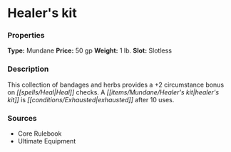 ﻿---
Title: "Healer's kit"
Type: "Mundane"
Price: "50 gp"
Weight: "1 lb."
Slot: "Slotless"
Description: |
  "This collection of bandages and herbs provides a +2 circumstance bonus on Heal checks. A healer's kit is exhausted after 10 uses."
Sources: "['Core Rulebook', 'Ultimate Equipment']"
---

# Healer's kit

### Properties

**Type:** Mundane **Price:** 50 gp **Weight:** 1 lb. **Slot:** Slotless

### Description

This collection of bandages and herbs provides a +2 circumstance bonus on _[[spells/Heal|Heal]]_ checks. A _[[items/Mundane/Healer's kit|healer's kit]]_ is _[[conditions/Exhausted|exhausted]]_ after 10 uses.

### Sources

* Core Rulebook
* Ultimate Equipment